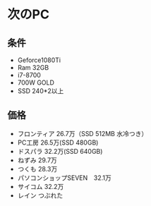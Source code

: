 # 次のPC #

## 条件 ##

+ Geforce1080Ti
+ Ram 32GB
+ i7-8700
+ 700W GOLD
+ SSD 240*2以上

## 価格 ##

+ フロンティア 26.7万（SSD 512MB 水冷つき）
+ PC工房 26.5万(SSD 480GB)
+ ドスパラ 32.2万(SSD 640GB)
+ ねずみ 29.7万
+ つくも 28.3万
+ パソコンショップSEVEN　32.1万
+ サイコム 32.2万
+ レイン つぶれた
